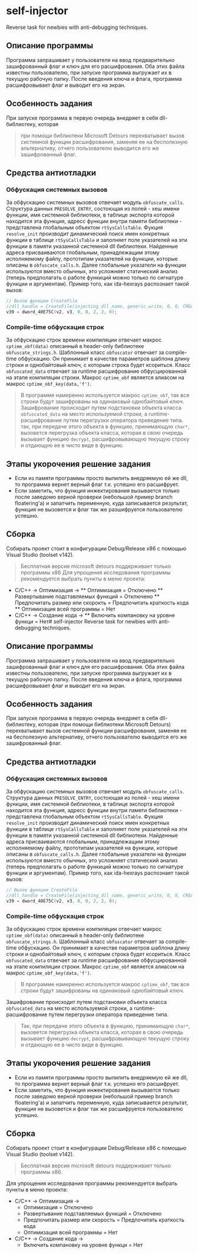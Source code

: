 
# self-injector
Reverse task for newbies with anti-debugging techniques.

## Описание программы
Программа запрашивает у пользователя на ввод предварительно зашифрованный флаг и ключ для его расшифрования.
Оба этих файла известны пользователю, при запуске программа выгружает их в текущую рабочую папку. 
После введения ключа и флага, программа расшифровывает флаг и выводит его на экран.

## Особенность задания
При запуске программа в первую очередь внедряет в себя dll-библиотеку, которая 
> при помощи библиотеки Microsoft Detours
перехватывает вызов системной функции расшифрования, заменяя ее на бесполезную альтернативу, отчего пользователю выводится его же зашифрованный флаг.

## Cредства антиотладки

### Обфускация системных вызовов
За обфускацию системных вызовов отвечает модуль `obfuscate_calls`. 
Структура данных `PRESOLVE_ENTRY`, состоющая из полей - хеш имени функции, имя системной библиотеки, в таблице экспорта которой находится эта функция, адресс функции внутри памяти библиотеки - представлена глобальным объектом `rtSysCallsTable`. Фукция `resolve_init` производит динамический поиск имен конкретных функции в таблице `rtSysCallsTable` и заполняет поле указателей на эти функции в памяти указанной системной dll библиотеки. Найденные адреса присваиваются глобальным, принадлежащим этому исполняемому файлу, прототипам указателей на функции, которые описаны в `obfuscate_calls.h`.
Далее глобальные указатели на функции используются вместо обычных, это усложняет статический анализ (теперь предполагать о работе функиций можно только по сигнатуре функции и аргументам). 
Пример того, как ida-hexrays распознает такой вызов:
```c
// Вызов функции CreateFile 
//dll_handle = CreateFile(injecting_dll_name, generic_write, 0, 0, CREATE_ALWAYS, FILE_ATTRIBUTE_HIDDEN, 0);
v39 = dword_40E75C(v2, v3, 0, 0, 2, 2, 0);
```

### Compile-time обфускация строк
За обфускацию строк времени компиляции отвечает макрос `cptime_obf(data)` описанный в header-only библиотеке `obfuscate_strings.h`. Шаблонный класс `obfuscator` отвечает за compile-time обфускацию. Он принимает в качестве параметров шаблона  длину строки и однобайтовый ключ, с которым строка будет ксориться.
Класс `obfuscated_data` отвечает за runtime расшифрование обфусцированной на этапе компиляции строки. 
Макрос `cptime_obf` является алиасом на макрос `cptime_obf_key(data,'f')`.
> В программе намеренно используется макрос `cptime_obf`, так все строки будут зашифрованы на одинаковый однобайтовый ключ.
Зашифрование происходит путем подстановки объекта класса `obfuscated_data` на место используемой строки, а runtime-расшифрование путем перегрузки оператора приведение типа. 
> так, при передаче этого объекта в функцию, принимающую `char*`, вызовется перегрузка объекта класса, которая в свою очередь вызывает функцию `decrypt`, расшифровывающую текущую строку и отдающую ее в чисто виде в функцию.

## Этапы укорочения решение задания
* Если из памяти программы просто выпилить внедряемую ей же dll, то программа вернет верный флаг т.к. успешно его расшифрует.
* Если заметить, что функция инжектирования вызывается только после заведомо верной проверки (небольшой пример branch floatering'a) и запатчить переменную, куда записывается результат, функция не вызовется и флаг так же разшифруется пользователю успешно.


## Сборка
Собирать проект стоит в конфигурации Debug/Release x86 с помощью Visual Studio (toolset v142).
> Бесплатная версия microsoft detours поддерживает только программы x86
Для упрощения исследования программы рекомендуется выбрать пункты в меню проекта:
* С/C++ -> Оптимизация ->
** Оптимизация = Отключено
** Развертывание подставляемых функций = Отключено
** Предпочитать размер или скорокть = Предпочитать краткость кода
** Оптимизация всей программы = Нет
* С/C++ -> Создание кода ->
** Включить компановку на уровне функци = Нет# self-injector
Reverse task for newbies with anti-debugging techniques.

## Описание программы
Программа запрашивает у пользователя на ввод предварительно зашифрованный флаг и ключ для его расшифрования.
Оба этих файла известны пользователю, при запуске программа выгружает их в текущую рабочую папку. 
После введения ключа и флага, программа расшифровывает флаг и выводит его на экран.

## Особенность задания
При запуске программа в первую очередь внедряет в себя dll-библиотеку, которая (при помощи библиотеки Microsoft Detours) перехватывает вызов системной функции расшифрования, заменяя ее на бесполезную альтернативу, отчего пользователю выводится его же зашифрованный флаг.

## Cредства антиотладки

### Обфускация системных вызовов
За обфускацию системных вызовов отвечает модуль `obfuscate_calls`. 
Структура данных `PRESOLVE_ENTRY`, состоющая из полей - хеш имени функции, имя системной библиотеки, в таблице экспорта которой находится эта функция, адресс функции внутри памяти библиотеки - представлена глобальным объектом `rtSysCallsTable`. Фукция `resolve_init` производит динамический поиск имен конкретных функции в таблице `rtSysCallsTable` и заполняет поле указателей на эти функции в памяти указанной системной dll библиотеки. Найденные адреса присваиваются глобальным, принадлежащим этому исполняемому файлу, прототипам указателей на функции, которые описаны в `obfuscate_calls.h`.
Далее глобальные указатели на функции используются вместо обычных, это усложняет статический анализ (теперь предполагать о работе функиций можно только по сигнатуре функции и аргументам).
Пример того, как ida-hexrays распознает такой вызов:
```c
// Вызов функции CreateFile 
//dll_handle = CreateFile(injecting_dll_name, generic_write, 0, 0, CREATE_ALWAYS, FILE_ATTRIBUTE_HIDDEN, 0);
v39 = dword_40E75C(v2, v3, 0, 0, 2, 2, 0);
```

### Compile-time обфускация строк
За обфускацию строк времени компиляции отвечает макрос `cptime_obf(data)` описанный в header-only библиотеке `obfuscate_strings.h`. Шаблонный класс `obfuscator` отвечает за compile-time обфускацию. Он принимает в качестве параметров шаблона  длину строки и однобайтовый ключ, с которым строка будет ксориться.
Класс `obfuscated_data` отвечает за runtime расшифрование обфусцированной на этапе компиляции строки.
Макрос `cptime_obf` является алиасом на макрос `cptime_obf_key(data,'f')`.
> В программе намеренно используется макрос `cptime_obf`, так все строки будут зашифрованы на одинаковый однобайтовый ключ.

Зашифрование происходит путем подстановки объекта класса `obfuscated_data` на место используемой строки, а runtime-расшифрование путем перегрузки оператора приведение типа.
> Так, при передаче этого объекта в функцию, принимающую `char*`, вызовется перегрузка объекта класса, которая в свою очередь вызывает функцию `decrypt`, расшифровывающую текущую строку и отдающую ее в чисто виде в функцию.

## Этапы укорочения решение задания
* Если из памяти программы просто выпилить внедряемую ей же dll, то программа вернет верный флаг т.к. успешно его расшифрует.
* Если заметить, что функция инжектирования вызывается только после заведомо верной проверки (небольшой пример branch floatering'a) и запатчить переменную, куда записывается результат, функция не вызовется и флаг так же расшифруется пользователю успешно.


## Сборка
Собирать проект стоит в конфигурации Debug/Release x86 с помощью Visual Studio (toolset v142).
> Бесплатная версия microsoft detours поддерживает только программы x86.

Для упрощения исследования программы рекомендуется выбрать пункты в меню проекта:
* С/C++ -> Оптимизация ->
	* Оптимизация = Отключено
	* Развертывание подставляемых функций = Отключено
	* Предпочитать размер или скорость = Предпочитать краткость кода
	* Оптимизация всей программы = Нет
* С/C++ -> Создание кода ->
	* Включить компановку на уровне функци = Нет